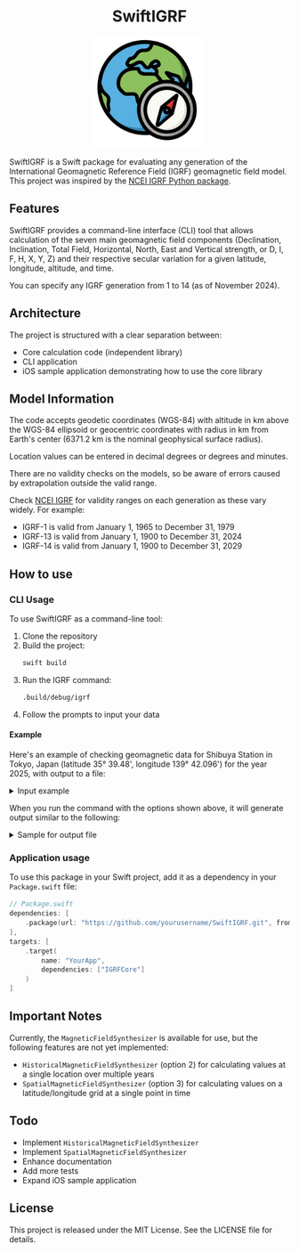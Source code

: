 <h1 align="center">SwiftIGRF</h1>
<p align="center">
    <img width="200" alt="IGRF icon" src="https://raw.githubusercontent.com/SatoTakeshiX/SwiftIGRF/main/Icon/IGRF_icon.png">
</p>

SwiftIGRF is a Swift package for evaluating any generation of the International Geomagnetic Reference Field (IGRF) geomagnetic field model. This project was inspired by the [NCEI IGRF Python package](https://www.ncei.noaa.gov/products/international-geomagnetic-reference-field).

## Features

SwiftIGRF provides a command-line interface (CLI) tool that allows calculation of the seven main geomagnetic field components (Declination, Inclination, Total Field, Horizontal, North, East and Vertical strength, or D, I, F, H, X, Y, Z) and their respective secular variation for a given latitude, longitude, altitude, and time.

You can specify any IGRF generation from 1 to 14 (as of November 2024).

## Architecture

The project is structured with a clear separation between:
- Core calculation code (independent library)
- CLI application
- iOS sample application demonstrating how to use the core library

## Model Information

The code accepts geodetic coordinates (WGS-84) with altitude in km above the WGS-84 ellipsoid or geocentric coordinates with radius in km from Earth's center (6371.2 km is the nominal geophysical surface radius).

Location values can be entered in decimal degrees or degrees and minutes.

There are no validity checks on the models, so be aware of errors caused by extrapolation outside the valid range.

Check [NCEI IGRF](https://www.ncei.noaa.gov/products/international-geomagnetic-reference-field) for validity ranges on each generation as these vary widely. For example:
- IGRF-1 is valid from January 1, 1965 to December 31, 1979
- IGRF-13 is valid from January 1, 1900 to December 31, 2024
- IGRF-14 is valid from January 1, 1900 to December 31, 2029

## How to use

### CLI Usage

To use SwiftIGRF as a command-line tool:

1. Clone the repository
2. Build the project:
   ```bash
   swift build
   ```
3. Run the IGRF command:
   ```bash
   .build/debug/igrf
   ```
4. Follow the prompts to input your data

#### Example

Here's an example of checking geomagnetic data for Shibuya Station in Tokyo, Japan (latitude 35° 39.48', longitude 139° 42.096') for the year 2025, with output to a file:


<details>
<summary>Input example</summary>

```bash
******************************************************
*              IGRF SYNTHESIS PROGRAM                *
*                                                    *
* A program for the computation of geomagnetic       *
* field elements from the International Geomagnetic  *
* Reference Field (14th generation) as revised in    *
* December 2024 by the IAGA Working Group V-MOD.     *
*                                                    *
* It is valid for dates from 1900.0 to 2030.0;       *
* values up to 2035.0 will be computed with          *
* reduced accuracy. Values for dates before 1945.0   *
* and after 2020.0 are non-definitive, otherwise     *
* the values are definitive.                         *
*                                                    *
*                                                    *
*            (on behalf of) IAGA Working Group V-MOD *
******************************************************
 
Enter number of require IGRF generation (1 to 14)
or press "Return" for IGRF-14
Enter generation number: 
14
Loading IGRF coefficient file: /Users/satoutakeshi/local_product/Personal-Factory/flying-star-fengshui/SwiftIGRF/SHC_files/IGRF14.SHC
Successfully loaded IGRF-14 coefficients
Enter name of output file
or press 'Return' for output to screen
Enter filename: output.txt
output.txt
Choose an option:
1 - values at one location and date
2 - values at yearly intervals at one location
3 - values on a latitude/longitude grid at one date
->1
Enter format of latitudes and longitudes:
1 - in degrees & minutes
2 - in decimal degrees
->1
Enter value for coordinate system:
1 - geodetic (shape of Earth using the WGS-84 ellipsoid)
2 - geocentric (shape of Earth is approximated by a sphere)
->1
Enter latitude & longitude in degrees & minutes
(if either latitude or longitude is between -1
and 0 degrees, enter the minutes as negative).
Enter integers for degrees, floats for the minutes if needed
->35 39.48 139 42.096
Enter altitude in km:
->0
Enter decimal date in years 1900-2030:
->2025

Written to file: output.txt
```
</details>




When you run the command with the options shown above, it will generate output similar to the following:

<details>
<summary>Sample for output file</summary>

```txt
Geomagnetic field values at: 35.6580° / 139.7016°, at altitude 0.0 for 2025.0 using IGRF-14
Declination (D):  -7.855°
Inclination (I):  49.485°
Horizontal intensity (H):  30411.0 nT
Total intensity (F)     :  46811.4 nT
North component (X)     :  30125.7 nT
East component (Y)      :  -4156.1 nT
Vertical component (Z)  :  35587.6 nT
Declination SV (D):  -2.40 arcmin/yr
Inclination SV (I):  1.26 arcmin/yr
Horizontal SV (H):  6.4 nT/yr
Total SV (F)     :  29.9 nT/yr
North SV (X)     :  3.4 nT/yr
East SV (Y)      :  -21.9 nT/yr
Vertical SV (Z)  :  33.9 nT/yr
```
</details>




### Application usage 

To use this package in your Swift project, add it as a dependency in your `Package.swift` file:

```swift
// Package.swift
dependencies: [
    .package(url: "https://github.com/yourusername/SwiftIGRF.git", from: "0.0.2")
],
targets: [
    .target(
        name: "YourApp",
        dependencies: ["IGRFCore"]
    )
]
```



## Important Notes

Currently, the `MagneticFieldSynthesizer` is available for use, but the following features are not yet implemented:
- `HistoricalMagneticFieldSynthesizer` (option 2) for calculating values at a single location over multiple years
- `SpatialMagneticFieldSynthesizer` (option 3) for calculating values on a latitude/longitude grid at a single point in time

## Todo
- Implement `HistoricalMagneticFieldSynthesizer`
- Implement `SpatialMagneticFieldSynthesizer`
- Enhance documentation
- Add more tests
- Expand iOS sample application


## License

This project is released under the MIT License. See the LICENSE file for details.



